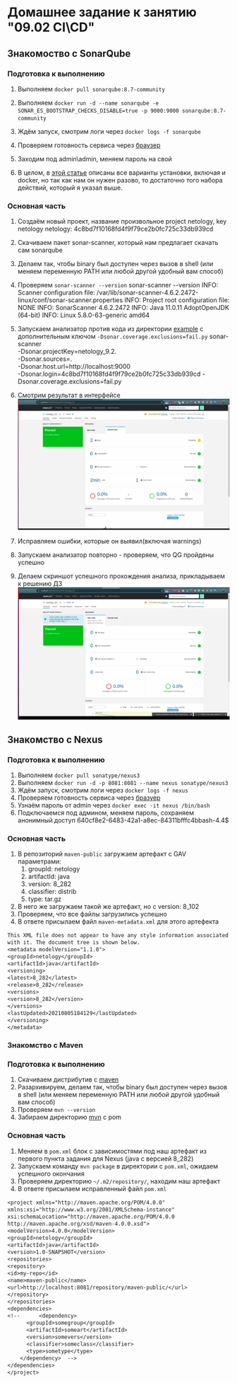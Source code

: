 # Домашнее задание к занятию "09.02 CI\CD"
## Знакомоство с SonarQube
### Подготовка к выполнению
1. Выполняем `docker pull sonarqube:8.7-community`
2. Выполняем `docker run -d --name sonarqube -e SONAR_ES_BOOTSTRAP_CHECKS_DISABLE=true -p 9000:9000 sonarqube:8.7-community`
3. Ждём запуск, смотрим логи через `docker logs -f sonarqube`
4. Проверяем готовность сервиса через [браузер](http://localhost:9000)
5. Заходим под admin\admin, меняем пароль на свой

6. В целом, в [этой статье](https://docs.sonarqube.org/latest/setup/install-server/) описаны все варианты установки, включая и docker, но так как нам он нужен разово, то достаточно того набора действий, который я указал выше.

### Основная часть
1. Создаём новый проект, название произвольное
project netology, key netology
netology: 4c8bd7f10168fd4f9f79ce2b0fc725c33db939cd
2. Скачиваем пакет sonar-scanner, который нам предлагает скачать сам sonarqube
3. Делаем так, чтобы binary был доступен через вызов в shell (или меняем переменную PATH или любой другой удобный вам способ)
4. Проверяем `sonar-scanner --version`
sonar-scanner --version
INFO: Scanner configuration file: /var/lib/sonar-scanner-4.6.2.2472-linux/conf/sonar-scanner.properties
INFO: Project root configuration file: NONE
INFO: SonarScanner 4.6.2.2472
INFO: Java 11.0.11 AdoptOpenJDK (64-bit)
INFO: Linux 5.8.0-63-generic amd64
 
5. Запускаем анализатор против кода из директории [example](./example) с дополнительным ключом `-Dsonar.coverage.exclusions=fail.py`
sonar-scanner \
  -Dsonar.projectKey=netology_9.2. \
  -Dsonar.sources=. \
  -Dsonar.host.url=http://localhost:9000 \
  -Dsonar.login=4c8bd7f10168fd4f9f79ce2b0fc725c33db939cd
  -Dsonar.coverage.exclusions=fail.py
 
6. Смотрим результат в интерфейсе
![](https://github.com/alexspedan/devops-netology/blob/main/9.2.CICD/Screenshot%20from%202021-08-04%2021-36-11.png)
7. Исправляем ошибки, которые он выявил(включая warnings)
8. Запускаем анализатор повторно - проверяем, что QG пройдены успешно
9. Делаем скриншот успешного прохождения анализа, прикладываем к решению ДЗ
![](https://github.com/alexspedan/devops-netology/blob/main/9.2.CICD/Screenshot%20from%202021-08-04%2021-48-55.png)
## Знакомство с Nexus
### Подготовка к выполнению
1. Выполняем `docker pull sonatype/nexus3`
2. Выполняем `docker run -d -p 8081:8081 --name nexus sonatype/nexus3`
3. Ждём запуск, смотрим логи через `docker logs -f nexus`
4. Проверяем готовность сервиса через [бразуер](http://localhost:8081)
5. Узнаём пароль от admin через `docker exec -it nexus /bin/bash`
6. Подключаемся под админом, меняем пароль, сохраняем анонимный доступ
640cf8e2-6483-42a1-a8ec-84311bfffc4bbash-4.4$
### Основная часть

1. В репозиторий `maven-public` загружаем артефакт с GAV параметрами:
   1. groupId: netology
   2. artifactId: java
   3. version: 8_282
   4. classifier: distrib
   5. type: tar.gz
2. В него же загружаем такой же артефакт, но с version: 8_102
3. Проверяем, что все файлы загрузились успешно
4. В ответе присылаем файл `maven-metadata.xml` для этого артефекта
```
This XML file does not appear to have any style information associated with it. The document tree is shown below.
<metadata modelVersion="1.1.0">
<groupId>netology</groupId>
<artifactId>java</artifactId>
<versioning>
<latest>8_282</latest>
<release>8_282</release>
<versions>
<version>8_282</version>
</versions>
<lastUpdated>20210805184129</lastUpdated>
</versioning>
</metadata>
```
### Знакомство с Maven

### Подготовка к выполнению

1. Скачиваем дистрибутив с [maven](https://maven.apache.org/download.cgi)
2. Разархивируем, делаем так, чтобы binary был доступен через вызов в shell (или меняем переменную PATH или любой другой удобный вам способ)
3. Проверяем `mvn --version`
4. Забираем директорию [mvn](./mvn) с pom

### Основная часть

1. Меняем в `pom.xml` блок с зависимостями под наш артефакт из первого пункта задания для Nexus (java с версией 8_282)
2. Запускаем команду `mvn package` в директории с `pom.xml`, ожидаем успешного окончания
3. Проверяем директорию `~/.m2/repository/`, находим наш артефакт
4. В ответе присылаем исправленный файл `pom.xml`
```
<project xmlns="http://maven.apache.org/POM/4.0.0" xmlns:xsi="http://www.w3.org/2001/XMLSchema-instance" xsi:schemaLocation="http://maven.apache.org/POM/4.0.0 http://maven.apache.org/xsd/maven-4.0.0.xsd">
<modelVersion>4.0.0</modelVersion>
<groupId>netology</groupId>
<artifactId>java</artifactId>
<version>1.0-SNAPSHOT</version>
<repositories>
<repository>
<id>my-repo</id>
<name>maven-public</name>
<url>http://localhost:8081/repository/maven-public/</url>
</repository>
</repositories>
<dependencies>
<!--      <dependency>
      <groupId>somegroup</groupId>
      <artifactId>someart</artifactId>
      <version>somevers</version>
      <classifier>someclass</classifier>
      <type>sometype</type>
    </dependency>  -->
</dependencies>
</project>
```

